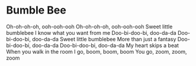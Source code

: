 # Bumble Bee

Oh-oh-oh-oh, ooh-ooh-ooh
Oh-oh-oh-oh, ooh-ooh-ooh
Sweet little bumblebee
I know what you want from me
Doo-bi-doo-bi, doo-da-da
Doo-bi-doo-bi, doo-da-da
Sweet little bumblebee
More than just a fantasy
Doo-bi-doo-bi, doo-da-da
Doo-bi-doo-bi, doo-da-da
My heart skips a beat
When you walk in the room
I go, boom, boom, boom
You go, zoom, zoom, zoom
